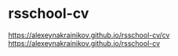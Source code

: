 # rsschool-cv
https://alexeynakrainikov.github.io/rsschool-cv/cv https://alexeynakrainikov.github.io/rsschool-cv
